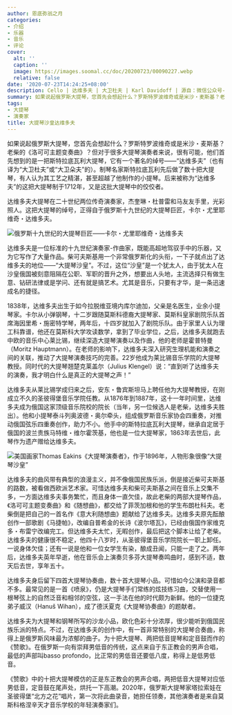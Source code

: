 ```yaml
---
author: 恩底弥翁之月
categories:
- 介绍
- 乐器
- 音乐
- 评论
cover:
  alt: ''
  caption: ''
  image: https://images.soomal.cc/doc/20200723/00090227.webp
  relative: false
date: '2020-07-23T14:24:25+08:00'
description: Cello | 达维多夫 | 大卫杜夫 | Karl Davidoff | 源自：微信公众号-恩底弥翁之月 | 版权：转载 |  平均/总评分：10.00/20
summary: 如果说起俄罗斯大提琴，您首先会想起什么？罗斯特罗波维奇或是米沙・麦斯基？老柴的《洛可可主题变奏曲》？但对于很多大提琴演奏者来说，很有可能，他们首先想到的是一把斯特拉底瓦利大提琴，它有一个著名的绰号――“达维多夫”……
tags:
- 大提琴
- 演奏家
title: 大提琴沙皇达维多夫
---
```


如果说起俄罗斯大提琴，您首先会想起什么？罗斯特罗波维奇或是米沙・麦斯基？老柴的《洛可可主题变奏曲》？但对于很多大提琴演奏者来说，很有可能，他们首先想到的是一把斯特拉底瓦利大提琴，它有一个著名的绰号――“达维多夫”（也有译为“大卫杜夫”或“大卫朵夫”的）。制琴名家斯特拉底瓦利先后做了数十把大提琴，有人认为其工艺之精湛，甚至超越了他制作的小提琴。后来被称为“达维多夫”的这把大提琴制于1712年，又是这批大提琴中的佼佼者。

达维多夫大提琴在二十世纪两位传奇演奏家，杰奎琳・杜普雷和马友友手里，光彩照人。这把大提琴的绰号，正得自于俄罗斯十九世纪的大提琴巨匠，卡尔・尤里耶维奇・达维多夫。

![俄罗斯十九世纪的大提琴巨匠――卡尔・尤里耶维奇・达维多夫](https://images.soomal.cc/doc/20200723/00090225_01.webp)





达维多夫是一位标准的十九世纪演奏家-作曲家，既能高超地驾驭手中的乐器，又为它写作了大量作品。柴可夫斯基用一个非常俄罗斯化的头衔，一下子就点出了达维多夫的地位――“大提琴沙皇”。不过，这位“沙皇”是一个犹太人，由于犹太人在沙皇俄国被刻意阻隔在公职、军职的晋升之外，想要出人头地，主流选择只有做生意、钻研法律或是学问、还有就是搞艺术。尤其是音乐，只要有才华，是一条迅速成名的捷径。

1838年，达维多夫出生于如今拉脱维亚境内库尔迪加，父亲是名医生，业余小提琴家。卡尔从小弹钢琴，十二岁跟随莫斯科德裔大提琴家、莫斯科皇家剧院乐队首席海因里希・施密特学琴，两年后，十四岁就加入了剧院乐队。由于家里人认为理工科靠谱，他还在莫斯科大学攻读数学，拿到了毕业学位，之后，达维多夫就跑去中欧的音乐中心莱比锡，继续深造大提琴演奏以及作曲，他的老师是霍普特曼（Moritz Hauptmann）。在老师的影响下，达维多夫深入研究生理机能和演奏之间的关联，推动了大提琴演奏技巧的完善。22岁他成为莱比锡音乐学院的大提琴教授。同时代的大提琴翘楚克莱盖尔（Julius Klengel）说：“直到听了达维多夫的演奏，我才明白什么是真正的大提琴之声！”

达维多夫从莱比锡学成归来之后，安东・鲁宾斯坦马上聘任他为大提琴教授，在刚成立不久的圣彼得堡音乐学院任教。从1876年到1887年，这十一年时间里，达维多夫成为俄国这家顶级音乐院校的院长（当年，另一位候选人是老柴，达维多夫胜出）。他和小提琴泰斗列奥波德・奥尔牵头，组成俄罗斯音乐家协会四重奏，对推动俄国弦乐四重奏创作，助力不小。他手中的斯特拉底瓦利大提琴，继承自定居于俄国的波兰贵族马特维・维尔霍茨基，他也是一位大提琴家，1863年去世后，此琴作为遗产赠给达维多夫。

![美国画家Thomas Eakins《大提琴演奏者》，作于1896年，人物形象很像“大提琴沙皇”](https://images.soomal.cc/doc/20200723/00090226.webp)





达维多夫的曲风带有典型的浪漫主义，并不像俄国民族乐派，倒是接近柴可夫斯基的路数，被看做西欧派艺术家。可惜达维多夫和柴可夫斯基之间在音乐上交集不多，一方面达维多夫事务繁忙，而且身体一直欠佳，故此老柴的两部大提琴作品，《洛可可主题变奏曲》和《随想曲》，都交给了菲茨加根和他的学生布朗杜科夫。老柴倒是把自己的一首名作《意大利随想曲》题献给了达维多夫。达维多夫原先酝酿创作一部歌剧《马捷帕》，改编自普希金的长诗《波尔塔瓦》，已经由俄国作家维克多・布雷宁改编完工。但达维多夫太忙，无暇创作，最后把这个脚本让给了老柴。达维多夫的健康很不稳定，他四十八岁时，从圣彼得堡音乐学院院长一职上卸任。一说身体欠佳；还有一说是他和一位女学生有染，酿成丑闻，只能一走了之。两年后，达维多夫英年早逝，他在音乐会上演奏贝多芬大提琴奏鸣曲时，感到不适，数天后去世，享年五十。

达维多夫身后留下四首大提琴协奏曲，数十首大提琴小品。可惜如今公演和录音都不多。最常见的是一首《喷泉》，仍是大提琴手们常练的炫技练习曲，交替使用一根琴弦上的自然泛音和相邻的空弦，这一手法在他的时代颇为新鲜。他的一位捷克弟子威汉（Hanuš Wihan），成了德沃夏克《大提琴协奏曲》的题献者。

达维多夫为大提琴和钢琴所写的沙龙小品，欧化色彩十分浓厚，很少能听到俄国民族乐派的特点。不过，在达维多夫的创作中，有一首非常特别的大提琴合奏曲，称得上是俄罗斯风味最为浓郁的曲子。为十把大提琴、两把低音提琴和定音鼓而作的《赞歌》。在俄罗斯一向有崇拜男低音的传统，这点来自于东正教会的男声合唱，最低的声部叫basso profondo，比正常的男低音还要低八度，称得上是低男低音。

《赞歌》中的十把大提琴模仿的正是东正教会的男声合唱，两把低音大提琴对应低男低音，定音鼓在尾声处，烘托一下高潮。2020年，俄罗斯大提琴家塔拉索娃在圣彼得堡“北方之花”唱片，第一次将此曲录音，她担任领奏，其他演奏者是来自莫斯科格涅辛天才音乐学校的年轻演奏家们。